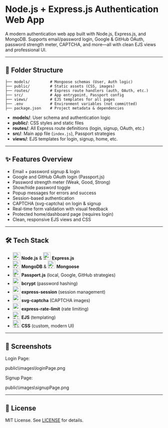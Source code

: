 # Node.js + Express.js Authentication Web App

A modern authentication web app built with Node.js, Express.js, and MongoDB. Supports email/password login, Google & GitHub OAuth, password strength meter, CAPTCHA, and more—all with clean EJS views and professional UI.

---

## 📁 Folder Structure

```
├── models/         # Mongoose schemas (User, Auth logic)
├── public/         # Static assets (CSS, images)
├── routes/         # Express route handlers (auth, OAuth, etc.)
├── src/            # App entrypoint, Passport config
├── views/          # EJS templates for all pages
├── .env            # Environment variables (not committed)
├── package.json    # Project metadata & dependencies
```

- **models/**: User schema and authentication logic
- **public/**: CSS styles and static files
- **routes/**: All Express route definitions (login, signup, OAuth, etc.)
- **src/**: Main app file (`index.js`), Passport strategies
- **views/**: EJS templates for login, signup, home, etc.

---

## ✨ Features Overview

- Email + password signup & login
- Google and GitHub OAuth login (Passport.js)
- Password strength meter (Weak, Good, Strong)
- Show/hide password toggle
- Popup messages for errors and success
- Session-based authentication
- CAPTCHA (svg-captcha) on login & signup
- Real-time form validation with visual feedback
- Protected home/dashboard page (requires login)
- Clean, responsive EJS views and CSS

---

## 🛠️ Tech Stack

- <img src="https://cdn.jsdelivr.net/gh/devicons/devicon/icons/nodejs/nodejs-original.svg" alt="Node.js" width="24"/> **Node.js** & <img src="https://cdn.jsdelivr.net/gh/devicons/devicon/icons/express/express-original.svg" alt="Express.js" width="24"/> **Express.js**
- <img src="https://cdn.jsdelivr.net/gh/devicons/devicon/icons/mongodb/mongodb-original.svg" alt="MongoDB" width="24"/> **MongoDB** & <img src="https://cdn.jsdelivr.net/gh/devicons/devicon/icons/mongoose/mongoose-original.svg" alt="Mongoose" width="24"/> **Mongoose**
- <img src="https://cdn.jsdelivr.net/gh/devicons/devicon/icons/passport/passport-original.svg" alt="Passport.js" width="24"/> **Passport.js** (local, Google, GitHub strategies)
- <img src="https://cdn.jsdelivr.net/gh/devicons/devicon/icons/npm/npm-original-wordmark.svg" alt="npm" width="24"/> **bcrypt** (password hashing)
- <img src="https://cdn.jsdelivr.net/gh/devicons/devicon/icons/npm/npm-original-wordmark.svg" alt="npm" width="24"/> **express-session** (session management)
- <img src="https://cdn.jsdelivr.net/gh/devicons/devicon/icons/npm/npm-original-wordmark.svg" alt="npm" width="24"/> **svg-captcha** (CAPTCHA images)
- <img src="https://cdn.jsdelivr.net/gh/devicons/devicon/icons/npm/npm-original-wordmark.svg" alt="npm" width="24"/> **express-rate-limit** (rate limiting)
- <img src="https://cdn.jsdelivr.net/gh/devicons/devicon/icons/ejs/ejs-original.svg" alt="EJS" width="24"/> **EJS** (templating)
- <img src="https://cdn.jsdelivr.net/gh/devicons/devicon/icons/css3/css3-original.svg" alt="CSS" width="24"/> **CSS** (custom, modern UI)

---

## 📸 Screenshots

Login Page: 

public\images\loginPage.png

Signup Page:

public\images\signupPage.png

---

## 📝 License

MIT License. See [LICENSE](LICENSE) for details.